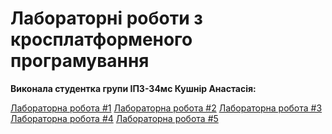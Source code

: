 # Лабораторні роботи з кросплатформеного програмування

**Виконала студентка групи ІПЗ-34мс Кушнір Анастасія:**

[Лабораторна робота #1]()
[Лабораторна робота #2]()
[Лабораторна робота #3]()
[Лабораторна робота #4]()
[Лабораторна робота #5]()